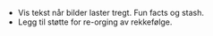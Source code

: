* Vis tekst når bilder laster tregt. Fun facts og stash.
* Legg til støtte for re-orging av rekkefølge.

